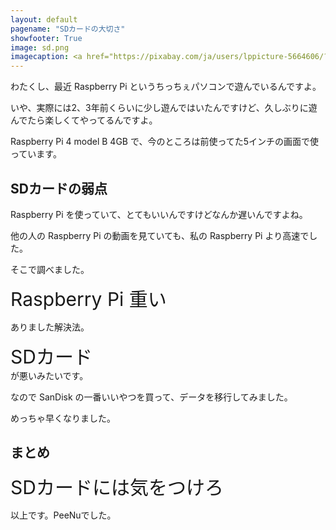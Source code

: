 ```yaml
---
layout: default
pagename: "SDカードの大切さ"
showfooter: True
image: sd.png
imagecaption: <a href="https://pixabay.com/ja/users/lppicture-5664606/?utm_source=link-attribution&amp;utm_medium=referral&amp;utm_campaign=image&amp;utm_content=2418349">Lutz Peter</a>による<a href="https://pixabay.com/ja/?utm_source=link-attribution&amp;utm_medium=referral&amp;utm_campaign=image&amp;utm_content=2418349">Pixabay</a>からの画像
---
```


わたくし、最近 Raspberry Pi というちっちぇパソコンで遊んでいるんですよ。

いや、実際には2、3年前くらいに少し遊んではいたんですけど、久しぶりに遊んでたら楽しくてやってるんですよ。

Raspberry Pi 4 model B 4GB で、今のところは前使ってた5インチの画面で使っています。

## SDカードの弱点

Raspberry Pi を使っていて、とてもいいんですけどなんか遅いんですよね。

他の人の Raspberry Pi の動画を見ていても、私の Raspberry Pi より高速でした。

そこで調べました。

<div style="font-size:30px;">Raspberry Pi 重い</div>

ありました解決法。

<div style="font-size:30px;">SDカード</div>が悪いみたいです。

なので SanDisk の一番いいやつを買って、データを移行してみました。

めっちゃ早くなりました。

## まとめ

<div style="font-size:30px;">SDカードには気をつけろ</div>

以上です。PeeNuでした。

